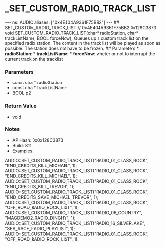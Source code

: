 # _SET_CUSTOM_RADIO_TRACK_LIST

--- ns: AUDIO aliases: ["0x4E404A9361F75BB2"] --- ## SET_CUSTOM_RADIO_TRACK_LIST  // 0x4E404A9361F75BB2 0x128C3873 void SET_CUSTOM_RADIO_TRACK_LIST(char* radioStation, char* trackListName, BOOL forceNow);  Queues up a custom track list on the specified radio station. The content in the track list will be played as soon as possible. The station does not have to be frozen.   ## Parameters * **radioStation**: * **trackListName**: * **forceNow**: wheter or not to interrupt the current track on the tracklist

### Parameters
* const char* radioStation
* const char* trackListName
* BOOL p2

### Return Value
* void

### Notes
* AP Hash: 0x0x128C3873
* Build: 811
* Examples:

AUDIO::SET_CUSTOM_RADIO_TRACK_LIST("RADIO_01_CLASS_ROCK", "END_CREDITS_KILL_MICHAEL", 1);
AUDIO::SET_CUSTOM_RADIO_TRACK_LIST("RADIO_01_CLASS_ROCK", "END_CREDITS_KILL_MICHAEL", 1);
AUDIO::SET_CUSTOM_RADIO_TRACK_LIST("RADIO_01_CLASS_ROCK", "END_CREDITS_KILL_TREVOR", 1);
AUDIO::SET_CUSTOM_RADIO_TRACK_LIST("RADIO_01_CLASS_ROCK", "END_CREDITS_SAVE_MICHAEL_TREVOR", 1);
AUDIO::SET_CUSTOM_RADIO_TRACK_LIST("RADIO_01_CLASS_ROCK", "OFF_ROAD_RADIO_ROCK_LIST", 1);
AUDIO::SET_CUSTOM_RADIO_TRACK_LIST("RADIO_06_COUNTRY", "MAGDEMO2_RADIO_DINGHY", 1);
AUDIO::SET_CUSTOM_RADIO_TRACK_LIST("RADIO_16_SILVERLAKE", "SEA_RACE_RADIO_PLAYLIST", 1);
AUDIO::SET_CUSTOM_RADIO_TRACK_LIST("RADIO_01_CLASS_ROCK", "OFF_ROAD_RADIO_ROCK_LIST", 1);


